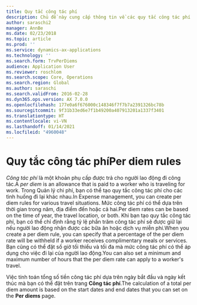 ```yaml
---
title: Quy tắc công tác phí
description: Chủ đề này cung cấp thông tin về các quy tắc công tác phí.
author: saraschi2
manager: AnnBe
ms.date: 02/23/2018
ms.topic: article
ms.prod: ''
ms.service: dynamics-ax-applications
ms.technology: ''
ms.search.form: TrvPerDiems
audience: Application User
ms.reviewer: roschlom
ms.search.scope: Core, Operations
ms.search.region: Global
ms.author: saraschi
ms.search.validFrom: 2016-02-28
ms.dyn365.ops.version: AX 7.0.0
ms.openlocfilehash: 177e0a6f676000c148346f7f7b7a2391326bc78b
ms.sourcegitcommit: 9f31b33ed6e7f1b49200a407913201a1337f3401
ms.translationtype: HT
ms.contentlocale: vi-VN
ms.lasthandoff: 01/14/2021
ms.locfileid: "4960048"
---
```

# <a name="per-diem-rules"></a><span data-ttu-id="a7616-103">Quy tắc công tác phí</span><span class="sxs-lookup"><span data-stu-id="a7616-103">Per diem rules</span></span>

<span data-ttu-id="a7616-104">*Công tác phí* là một khoản phụ cấp được trả cho người lao động đi công tác.</span><span class="sxs-lookup"><span data-stu-id="a7616-104">A *per diem* is an allowance that is paid to a worker who is traveling for work.</span></span> <span data-ttu-id="a7616-105">Trong Quản lý chi phí, bạn có thể tạo quy tắc công tác phí cho các tình huống đi lại khác nhau.</span><span class="sxs-lookup"><span data-stu-id="a7616-105">In Expense management, you can create per diem rules for various travel situations.</span></span> <span data-ttu-id="a7616-106">Mức công tác phí có thể dựa trên thời gian trong năm, địa điểm đến hoặc cả hai.</span><span class="sxs-lookup"><span data-stu-id="a7616-106">Per diem rates can be based on the time of year, the travel location, or both.</span></span> <span data-ttu-id="a7616-107">Khi bạn tạo quy tắc công tác phí, bạn có thể chỉ định rằng tỷ lệ phần trăm công tác phí sẽ được giữ lại nếu người lao động nhận được các bữa ăn hoặc dịch vụ miễn phí.</span><span class="sxs-lookup"><span data-stu-id="a7616-107">When you create a per diem rule, you can specify that a percentage of the per diem rate will be withheld if a worker receives complimentary meals or services.</span></span> <span data-ttu-id="a7616-108">Bạn cũng có thể đặt số giờ tối thiểu và tối đa mà mức công tác phí có thể áp dụng cho việc đi lại của người lao động.</span><span class="sxs-lookup"><span data-stu-id="a7616-108">You can also set a minimum and maximum number of hours that the per diem rate can apply to a worker's travel.</span></span>

<span data-ttu-id="a7616-109">Việc tính toán tổng số tiền công tác phí dựa trên ngày bắt đầu và ngày kết thúc mà bạn có thể đặt trên trang **Công tác phí**.</span><span class="sxs-lookup"><span data-stu-id="a7616-109">The calculation of a total per diem amount is based on the start dates and end dates that you can set on the **Per diems** page.</span></span>
